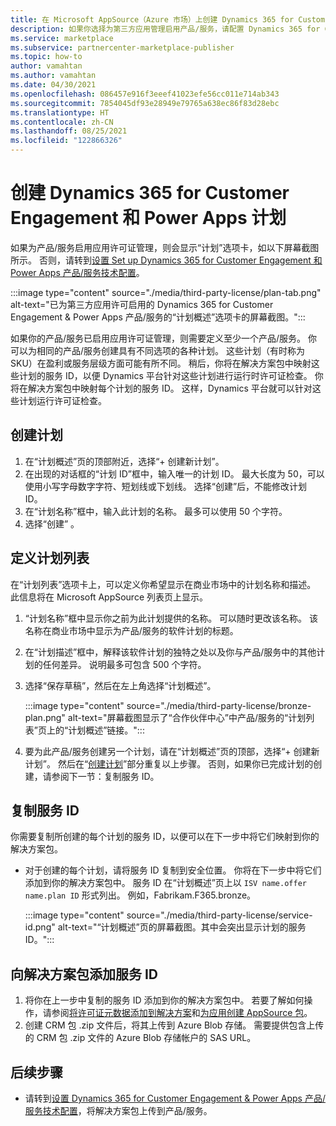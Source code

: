 ```yaml
---
title: 在 Microsoft AppSource（Azure 市场）上创建 Dynamics 365 for Customer Engagement 和 Power Apps 计划。
description: 如果你选择为第三方应用管理启用产品/服务，请配置 Dynamics 365 for Customer Engagement & Power Apps 产品/服务计划。
ms.service: marketplace
ms.subservice: partnercenter-marketplace-publisher
ms.topic: how-to
author: vamahtan
ms.author: vamahtan
ms.date: 04/30/2021
ms.openlocfilehash: 086457e916f3eeef41023efe56cc011e714ab343
ms.sourcegitcommit: 7854045df93e28949e79765a638ec86f83d28ebc
ms.translationtype: HT
ms.contentlocale: zh-CN
ms.lasthandoff: 08/25/2021
ms.locfileid: "122866326"
---
```

# <a name="create-dynamics-365-for-customer-engagement--power-apps-plans"></a>创建 Dynamics 365 for Customer Engagement 和 Power Apps 计划

如果为产品/服务启用应用许可证管理，则会显示“计划”选项卡，如以下屏幕截图所示。 否则，请转到[设置 Set up Dynamics 365 for Customer Engagement 和 Power Apps 产品/服务技术配置](dynamics-365-customer-engage-technical-configuration.md)。

:::image type="content" source="./media/third-party-license/plan-tab.png" alt-text="已为第三方应用许可启用的 Dynamics 365 for Customer Engagement & Power Apps 产品/服务的“计划概述”选项卡的屏幕截图。":::

如果你的产品/服务已启用应用许可证管理，则需要定义至少一个产品/服务。 你可以为相同的产品/服务创建具有不同选项的各种计划。 这些计划（有时称为 SKU）在盈利或服务层级方面可能有所不同。 稍后，你将在解决方案包中映射这些计划的服务 ID，以便 Dynamics 平台针对这些计划进行运行时许可证检查。 你将在解决方案包中映射每个计划的服务 ID。 这样，Dynamics 平台就可以针对这些计划运行许可证检查。

## <a name="create-a-plan"></a>创建计划

1. 在“计划概述”页的顶部附近，选择“+ 创建新计划”。 
1. 在出现的对话框的“计划 ID”框中，输入唯一的计划 ID。 最大长度为 50，可以使用小写字母数字字符、短划线或下划线。 选择“创建”后，不能修改计划 ID。
1. 在“计划名称”框中，输入此计划的名称。 最多可以使用 50 个字符。
1. 选择“创建”  。

## <a name="define-the-plan-listing"></a>定义计划列表

在“计划列表”选项卡上，可以定义你希望显示在商业市场中的计划名称和描述。 此信息将在 Microsoft AppSource 列表页上显示。

1. “计划名称”框中显示你之前为此计划提供的名称。 可以随时更改该名称。 该名称在商业市场中显示为产品/服务的软件计划的标题。
1. 在“计划描述”框中，解释该软件计划的独特之处以及你与产品/服务中的其他计划的任何差异。 说明最多可包含 500 个字符。
1. 选择“保存草稿”，然后在左上角选择“计划概述”。

    :::image type="content" source="./media/third-party-license/bronze-plan.png" alt-text="屏幕截图显示了“合作伙伴中心”中产品/服务的“计划列表”页上的“计划概述”链接。":::

1. 要为此产品/服务创建另一个计划，请在“计划概述”页的顶部，选择“+ 创建新计划”。 然后在“[创建计划](#create-a-plan)”部分重复以上步骤。 否则，如果你已完成计划的创建，请参阅下一节：复制服务 ID。

## <a name="copy-the-service-ids"></a>复制服务 ID

你需要复制所创建的每个计划的服务 ID，以便可以在下一步中将它们映射到你的解决方案包。

- 对于创建的每个计划，请将服务 ID 复制到安全位置。 你将在下一步中将它们添加到你的解决方案包中。 服务 ID 在“计划概述”页上以 `ISV name.offer name.plan ID` 形式列出。 例如，Fabrikam.F365.bronze。

    :::image type="content" source="./media/third-party-license/service-id.png" alt-text="“计划概述”页的屏幕截图。其中会突出显示计划的服务 ID。":::

## <a name="add-service-ids-to-your-solution-package"></a>向解决方案包添加服务 ID

1. 将你在上一步中复制的服务 ID 添加到你的解决方案包中。 若要了解如何操作，请参阅[将许可证元数据添加到解决方案](/powerapps/developer/data-platform/appendix-add-license-information-to-your-solution)和[为应用创建 AppSource 包](/powerapps/developer/data-platform/create-package-app-appsource)。
1. 创建 CRM 包 .zip 文件后，将其上传到 Azure Blob 存储。 需要提供包含上传的 CRM 包 .zip 文件的 Azure Blob 存储帐户的 SAS URL。

## <a name="next-steps"></a>后续步骤

- 请转到[设置 Dynamics 365 for Customer Engagement & Power Apps 产品/服务技术配置](dynamics-365-customer-engage-technical-configuration.md)，将解决方案包上传到产品/服务。
